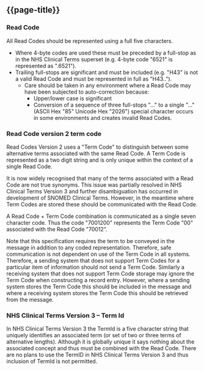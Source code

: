 ## {{page-title}}

### Read Code
All Read Codes should be represented using a full five characters.
- Where 4-byte codes are used these must be preceded by a full-stop as in the NHS Clinical Terms superset (e.g. 4-byte code "6521" is represented as ".6521").
- Trailing full-stops are significant and must be included (e.g. "H43" is not a valid Read Code and must be represented in full as "H43..").
    - Care should be taken in any environment where a Read Code may have been subjected to auto-correction because:
        - Upper/lower case is significant
        - Conversion of a sequence of three full-stops "..." to a single "…" (ASCII Hex "85" Unicode Hex "2026") special character occurs in some environments and creates invalid Read Codes.

### Read Code version 2 term code
Read Codes Version 2 uses a "Term Code" to distinguish between some alternative terms associated with the same Read Code. A Term Code is represented as a two digit string and is only unique within the context of a single Read Code.

It is now widely recognised that many of the terms associated with a Read Code are not true synonyms. This issue was partially resolved in NHS Clinical Terms Version 3 and further disambiguation has occurred in development of SNOMED Clinical Terms. However, in the meantime where Term Codes are stored these should be communicated with the Read Code.

A Read Code + Term Code combination is communicated as a single seven character code. Thus the code "7001200" represents the Term Code "00" associated with the Read Code "70012".

Note that this specification requires the term to be conveyed in the message in addition to any coded representation. Therefore, safe communication is not dependent on use of the Term Code in all systems. Therefore, a sending system that does not support Term Codes for a particular item of information should not send a Term Code. Similarly a receiving system that does not support Term Code storage may ignore the Term Code when constructing a record entry. However, where a sending system stores the Term Code this should be included in the message and where a receiving system stores the Term Code this should be retrieved from the message.

### NHS Clinical Terms Version 3 – Term Id
In NHS Clinical Terms Version 3 the TermId is a five character string that uniquely identifies an associated term (or set of two or three terms of alternative lengths). Although it is globally unique it says nothing about the associated concept and thus must be combined with the Read Code. There are no plans to use the TermID in NHS Clinical Terms Version 3 and thus inclusion of TermId is not permitted. 